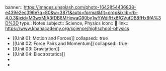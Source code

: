 banner:: https://images.unsplash.com/photo-1642854436838-e439e2ec396e?q=80&w=3871&auto=format&fit=crop&ixlib=rb-4.0.3&ixid=M3wxMjA3fDB8MHxwaG90by1wYWdlfHx8fGVufDB8fHx8fA%3D%3D
type:: Notes
subject:: Science, Physics
icon:: 🔬
link:: https://www.khanacademy.org/science/highschool-physics

- [[Unit 01: Motion and Forces]]
  collapsed:: true
- [[Unit 02: Force Pairs and Momentum]]
  collapsed:: true
- [[Unit 03: Gravitation]]
- [[Unit 04: Electrostatics]]
-
-